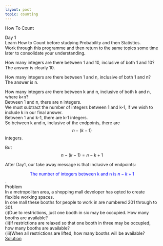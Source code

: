 ```yaml
---
layout: post
topic: counting
---
```


How To Count

Day 1  
Learn How to Count before studying Probability and then Statistics.  
Work through this programme and then return to the same topics some time later to consolidate your understanding.  

How many integers are there between 1 and 10, inclusive of both 1 and 10?  
The answer is clearly 10.  

How many integers are there between 1 and n, inclusive of both 1 and n?
The answer is n.  

How many integers are there between k and n, inclusive of both k and n, where k\<n?  
Between 1 and n, there are n integers.  
We must subtract the number of integers between 1 and k-1, if we wish to include k in our final answer.  
Between 1 and k-1, there are k-1 integers.  
So between k and n, inclusive of the endpoints, there are $$n-(k-1)$$ integers.  

But $$n-(k-1)=n-k+1$$  

After Day1, our take away message is that inclusive of endpoints: 

<span style="color:blue"> $$\text{The number of integers between k and n is  }n-k+1$$</span>.  
Problem  
In a metropolitan area, a shopping mall developer has opted to create flexible working spaces.  
In one mall these booths for people to work in are numbered 201 through to 301.  
(i)Due to restrictions, just one booth in six may be occupied. How many booths are available?  
(ii)If restrictions are relaxed so that one booth in three may be occupied, how many booths are available?  
(iii)When all restrictions are lifted, how many booths will be available?  
 <a href="https://appliedmaths.moodlecloud.com/login/index.php" target="_blank">Solution</a>  